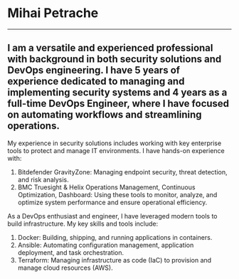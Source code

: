 # Mihai Petrache
---
I am a versatile and experienced professional with background in both security solutions and DevOps engineering. I have 5 years of experience dedicated to managing and implementing security systems and 4 years as a full-time DevOps Engineer, where I have focused on automating workflows and streamlining operations.
---
My experience in security solutions includes working with key enterprise tools to protect and manage IT environments. I have hands-on experience with:
1. Bitdefender GravityZone: Managing endpoint security, threat detection, and risk analysis.
2. BMC Truesight & Helix Operations Management, Continuous Optimization, Dashboard: Using these tools to monitor, analyze, and optimize system performance and ensure operational efficiency.

As a DevOps enthusiast and engineer, I have leveraged modern tools to build infrastructure. My key skills and tools include:
1. Docker: Building, shipping, and running applications in containers.
2. Ansible: Automating configuration management, application deployment, and task orchestration.
3. Terraform: Managing infrastructure as code (IaC) to provision and manage cloud resources (AWS).
